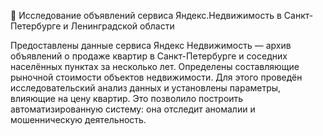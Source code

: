 🏦 Исследование объявлений сервиса Яндекс.Недвижимость в Санкт-Петербурге и Ленинградской области

Предоставлены данные сервиса Яндекс Недвижимость — архив объявлений о продаже квартир в Санкт-Петербурге и соседних населённых пунктах за несколько лет. Определены составляющие рыночной стоимости объектов недвижимости. Для этого проведён исследовательский анализ данных и установлены параметры, влияющие на цену квартир. Это позволило построить автоматизированную систему: она отследит аномалии и мошенническую деятельность.

